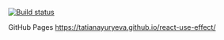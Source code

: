 [![Build status](https://ci.appveyor.com/api/projects/status/b2jxxfj5s40wtym6?svg=true)](https://ci.appveyor.com/project/TatianaYuryeva/react-use-effect)

GitHub Pages https://tatianayuryeva.github.io/react-use-effect/
